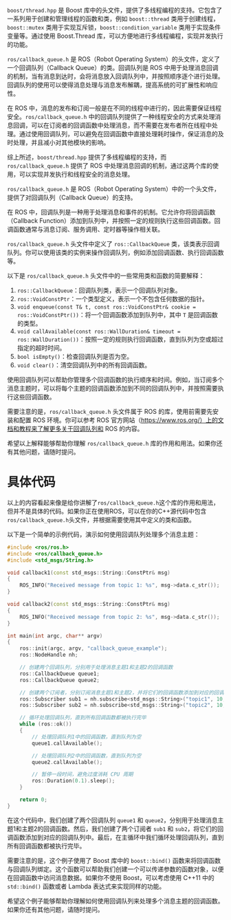 `boost/thread.hpp` 是 Boost 库中的头文件，提供了多线程编程的支持。它包含了一系列用于创建和管理线程的函数和类，例如 `boost::thread` 类用于创建线程，`boost::mutex` 类用于实现互斥锁，`boost::condition_variable` 类用于实现条件变量等。通过使用 Boost.Thread 库，可以方便地进行多线程编程，实现并发执行的功能。

`ros/callback_queue.h` 是 ROS（Robot Operating System）的头文件，定义了一个回调队列（Callback Queue）的类。回调队列是 ROS 中用于处理消息回调的机制，当有消息到达时，会将消息放入回调队列中，并按照顺序逐个进行处理。回调队列的使用可以使得消息处理与消息发布解耦，提高系统的可扩展性和响应性。

在 ROS 中，消息的发布和订阅一般是在不同的线程中进行的，因此需要保证线程安全。`ros/callback_queue.h` 中的回调队列提供了一种线程安全的方式来处理消息回调，可以在订阅者的回调函数中处理消息，而不需要在发布者所在线程中处理。通过使用回调队列，可以避免在回调函数中直接处理耗时操作，保证消息的及时处理，并且减小对其他模块的影响。

综上所述，`boost/thread.hpp` 提供了多线程编程的支持，而 `ros/callback_queue.h` 提供了 ROS 中处理消息回调的机制，通过这两个库的使用，可以实现并发执行和线程安全的消息处理。




`ros/callback_queue.h` 是 ROS（Robot Operating System）中的一个头文件，提供了对回调队列（Callback Queue）的支持。

在 ROS 中，回调队列是一种用于处理消息和事件的机制。它允许你将回调函数（Callback Function）添加到队列中，并按照一定的规则执行这些回调函数。回调函数通常与消息订阅、服务调用、定时器等操作相关联。

`ros/callback_queue.h` 头文件中定义了 `ros::CallbackQueue` 类，该类表示回调队列。你可以使用该类的实例来操作回调队列，例如添加回调函数、执行回调函数等。

以下是 `ros/callback_queue.h` 头文件中的一些常用类和函数的简要解释：

1. `ros::CallbackQueue`：回调队列类，表示一个回调队列对象。
2. `ros::VoidConstPtr`：一个类型定义，表示一个不包含任何数据的指针。
3. `void enqueue(const T& t, const ros::VoidConstPtr& cookie = ros::VoidConstPtr())`：将一个回调函数添加到队列中，其中 `T` 是回调函数的类型。
4. `void callAvailable(const ros::WallDuration& timeout = ros::WallDuration())`：按照一定的规则执行回调函数，直到队列为空或超过指定的超时时间。
5. `bool isEmpty()`：检查回调队列是否为空。
6. `void clear()`：清空回调队列中的所有回调函数。

使用回调队列可以帮助你管理多个回调函数的执行顺序和时间。例如，当订阅多个消息主题时，可以将每个主题的回调函数添加到不同的回调队列中，并按照需要执行这些回调函数。

需要注意的是，`ros/callback_queue.h` 头文件属于 ROS 的库，使用前需要先安装和配置 ROS 环境。你可以参考 ROS 官方网站（https://www.ros.org/）上的文档和教程来了解更多关于回调队列和 ROS 的内容。

希望以上解释能够帮助你理解 `ros/callback_queue.h` 库的作用和用法。如果你还有其他问题，请随时提问。




# 具体代码

以上的内容看起来像是给你讲解了`ros/callback_queue.h`这个库的作用和用法，但并不是具体的代码。如果你正在使用ROS，可以在你的C++源代码中包含`ros/callback_queue.h`头文件，并根据需要使用其中定义的类和函数。

以下是一个简单的示例代码，演示如何使用回调队列处理多个消息主题：

```cpp
#include <ros/ros.h>
#include <ros/callback_queue.h>
#include <std_msgs/String.h>

void callback1(const std_msgs::String::ConstPtr& msg)
{
    ROS_INFO("Received message from topic 1: %s", msg->data.c_str());
}

void callback2(const std_msgs::String::ConstPtr& msg)
{
    ROS_INFO("Received message from topic 2: %s", msg->data.c_str());
}

int main(int argc, char** argv)
{
    ros::init(argc, argv, "callback_queue_example");
    ros::NodeHandle nh;

    // 创建两个回调队列，分别用于处理消息主题1和主题2的回调函数
    ros::CallbackQueue queue1;
    ros::CallbackQueue queue2;

    // 创建两个订阅者，分别订阅消息主题1和主题2，并将它们的回调函数添加到对应的回调队列中
    ros::Subscriber sub1 = nh.subscribe<std_msgs::String>("topic1", 10, boost::bind(&callback1, _1), ros::VoidConstPtr(), &queue1);
    ros::Subscriber sub2 = nh.subscribe<std_msgs::String>("topic2", 10, boost::bind(&callback2, _1), ros::VoidConstPtr(), &queue2);

    // 循环处理回调队列，直到所有回调函数都被执行完毕
    while (ros::ok())
    {
        // 处理回调队列1中的回调函数，直到队列为空
        queue1.callAvailable();

        // 处理回调队列2中的回调函数，直到队列为空
        queue2.callAvailable();

        // 暂停一段时间，避免过度消耗 CPU 周期
        ros::Duration(0.1).sleep();
    }

    return 0;
}
```

在这个代码中，我们创建了两个回调队列 `queue1` 和 `queue2`，分别用于处理消息主题1和主题2的回调函数。然后，我们创建了两个订阅者 `sub1` 和 `sub2`，将它们的回调函数添加到对应的回调队列中。最后，在主循环中我们循环处理回调队列，直到所有回调函数都被执行完毕。

需要注意的是，这个例子使用了 Boost 库中的 `boost::bind()` 函数来将回调函数与回调队列绑定。这个函数可以帮助我们创建一个可以传递参数的函数对象，以便在回调函数中访问消息数据。如果你不使用 Boost，可以考虑使用 C++11 中的 `std::bind()` 函数或者 Lambda 表达式来实现同样的功能。

希望这个例子能够帮助你理解如何使用回调队列来处理多个消息主题的回调函数。如果你还有其他问题，请随时提问。